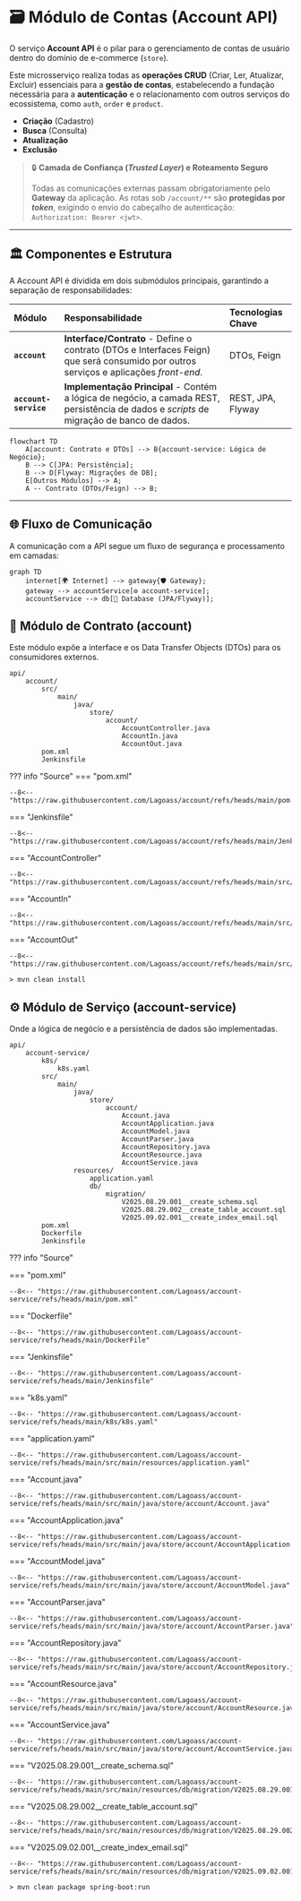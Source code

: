 # 🗃️ Módulo de Contas (Account API)

O serviço **Account API** é o pilar para o gerenciamento de contas de usuário dentro do domínio de e-commerce (`store`).

Este microsserviço realiza todas as **operações CRUD** (Criar, Ler, Atualizar, Excluir) essenciais para a **gestão de contas**, estabelecendo a fundação necessária para a **autenticação** e o relacionamento com outros serviços do ecossistema, como `auth`, `order` e `product`.

  * **Criação** (Cadastro)
  * **Busca** (Consulta)
  * **Atualização**
  * **Exclusão**

> 🔒 **Camada de Confiança (*Trusted Layer*) e Roteamento Seguro**
>
> Todas as comunicações externas passam obrigatoriamente pelo **Gateway** da aplicação. As rotas sob `/account/**` são **protegidas por *token***, exigindo o envio do cabeçalho de autenticação: `Authorization: Bearer <jwt>`.

-----

## 🏛️ Componentes e Estrutura

A Account API é dividida em dois submódulos principais, garantindo a separação de responsabilidades:

| Módulo | Responsabilidade | Tecnologias Chave |
| :--- | :--- | :--- |
| **`account`** | **Interface/Contrato** - Define o contrato (DTOs e Interfaces Feign) que será consumido por outros serviços e aplicações *front-end*. | DTOs, Feign |
| **`account-service`** | **Implementação Principal** - Contém a lógica de negócio, a camada REST, persistência de dados e *scripts* de migração de banco de dados. | REST, JPA, Flyway |

```mermaid
flowchart TD
    A[account: Contrato e DTOs] --> B{account-service: Lógica de Negócio};
    B --> C[JPA: Persistência];
    B --> D[Flyway: Migrações de DB];
    E[Outros Módulos] --> A;
    A -- Contrato (DTOs/Feign) --> B;
```

-----

## 🌐 Fluxo de Comunicação

A comunicação com a API segue um fluxo de segurança e processamento em camadas:

```mermaid
graph TD
    internet[🌍 Internet] --> gateway{🛡️ Gateway};
    gateway --> accountService[⚙️ account-service];
    accountService --> db[💾 Database (JPA/Flyway)];
```

## 📂 Módulo de Contrato (account)

Este módulo expõe a interface e os Data Transfer Objects (DTOs) para os consumidores externos.

```tree
api/
    account/
        src/
            main/
                java/
                    store/
                        account/
                            AccountController.java
                            AccountIn.java
                            AccountOut.java
        pom.xml
        Jenkinsfile
```

??? info "Source"
\=== "pom.xml"

```{ .xml .copy .select linenums='1' title="pom.xml" }
--8<-- "https://raw.githubusercontent.com/Lagoass/account/refs/heads/main/pom.xml"
```

\=== "Jenkinsfile"

```{ .jenkinsfile .copy .select linenums='1' title="Jenkinsfile" }
--8<-- "https://raw.githubusercontent.com/Lagoass/account/refs/heads/main/Jenkinsfile"
```

\=== "AccountController"

```{ .java title='AccountController.java' .copy .select linenums='1' }
--8<-- "https://raw.githubusercontent.com/Lagoass/account/refs/heads/main/src/main/java/store/account/AccountController.java"
```

\=== "AccountIn"

```{ .java title='AccountIn.java' .copy .select linenums='1' }
--8<-- "https://raw.githubusercontent.com/Lagoass/account/refs/heads/main/src/main/java/store/account/AccountIn.java"
```

\=== "AccountOut"

```{ .java title='AccountOut.java' .copy .select linenums='1' }
--8<-- "https://raw.githubusercontent.com/Lagoass/account/refs/heads/main/src/main/java/store/account/AccountOut.java"
```

```{ bash }
> mvn clean install
```

## ⚙️ Módulo de Serviço (account-service)

Onde a lógica de negócio e a persistência de dados são implementadas.

```tree
api/
    account-service/
        k8s/
            k8s.yaml
        src/
            main/
                java/
                    store/
                        account/
                            Account.java
                            AccountApplication.java
                            AccountModel.java
                            AccountParser.java
                            AccountRepository.java
                            AccountResource.java
                            AccountService.java
                resources/
                    application.yaml
                    db/
                        migration/
                            V2025.08.29.001__create_schema.sql
                            V2025.08.29.002__create_table_account.sql
                            V2025.09.02.001__create_index_email.sql
        pom.xml
        Dockerfile
        Jenkinsfile
```

??? info "Source"

\=== "pom.xml"

```{ .xml .copy .select linenums='1' title="pom.xml" }
--8<-- "https://raw.githubusercontent.com/Lagoass/account-service/refs/heads/main/pom.xml"
```

\=== "Dockerfile"

```{ .dockerfile .copy .select linenums='1' title="Dockerfile" }
--8<-- "https://raw.githubusercontent.com/Lagoass/account-service/refs/heads/main/DockerFile"
```

\=== "Jenkinsfile"

```{ .jenkinsfile .copy .select linenums='1' title="Jenkinsfile" }
--8<-- "https://raw.githubusercontent.com/Lagoass/account-service/refs/heads/main/Jenkinsfile"
```

\=== "k8s.yaml"

```{ .yaml .copy .select linenums='1' title="k8s.yaml" }
--8<-- "https://raw.githubusercontent.com/Lagoass/account-service/refs/heads/main/k8s/k8s.yaml"
```

\=== "application.yaml"

```{ .yaml .copy .select linenums='1' title="application.yaml" }
--8<-- "https://raw.githubusercontent.com/Lagoass/account-service/refs/heads/main/src/main/resources/application.yaml"
```

\=== "Account.java"

```{ .java .copy .select linenums='1' title="Account.java" }
--8<-- "https://raw.githubusercontent.com/Lagoass/account-service/refs/heads/main/src/main/java/store/account/Account.java"
```

\=== "AccountApplication.java"

```{ .java .copy .select linenums='1' title="AccountApplication.java" }
--8<-- "https://raw.githubusercontent.com/Lagoass/account-service/refs/heads/main/src/main/java/store/account/AccountApplication.java"
```

\=== "AccountModel.java"

```{ .java .copy .select linenums='1' title="AccountModel.java" }
--8<-- "https://raw.githubusercontent.com/Lagoass/account-service/refs/heads/main/src/main/java/store/account/AccountModel.java"
```

\=== "AccountParser.java"

```{ .java .copy .select linenums='1' title="AccountParser.java" }
--8<-- "https://raw.githubusercontent.com/Lagoass/account-service/refs/heads/main/src/main/java/store/account/AccountParser.java"
```

\=== "AccountRepository.java"

```{ .java .copy .select linenums='1' title="AccountRepository.java" }
--8<-- "https://raw.githubusercontent.com/Lagoass/account-service/refs/heads/main/src/main/java/store/account/AccountRepository.java"
```

\=== "AccountResource.java"

```{ .java .copy .select linenums='1' title="AccountResource.java" }
--8<-- "https://raw.githubusercontent.com/Lagoass/account-service/refs/heads/main/src/main/java/store/account/AccountResource.java"
```

\=== "AccountService.java"

```{ .java .copy .select linenums='1' title="AccountService.java" }
--8<-- "https://raw.githubusercontent.com/Lagoass/account-service/refs/heads/main/src/main/java/store/account/AccountService.java"
```

\=== "V2025.08.29.001\_\_create\_schema.sql"

```{ .sql .copy .select linenums='1' title="V2025.08.29.001__create_schema.sql" }
--8<-- "https://raw.githubusercontent.com/Lagoass/account-service/refs/heads/main/src/main/resources/db/migration/V2025.08.29.001__create_schema.sql"
```

\=== "V2025.08.29.002\_\_create\_table\_account.sql"

```{ .sql .copy .select linenums='1' title="V2025.08.29.002__create_table_account.sql" }
--8<-- "https://raw.githubusercontent.com/Lagoass/account-service/refs/heads/main/src/main/resources/db/migration/V2025.08.29.002__create_table_account.sql"
```

\=== "V2025.09.02.001\_\_create\_index\_email.sql"

```{ .sql .copy .select linenums='1' title="V2025.09.02.001__create_index_email.sql" }
--8<-- "https://raw.githubusercontent.com/Lagoass/account-service/refs/heads/main/src/main/resources/db/migration/V2025.09.02.001__create_index_email.sql"
```

```{ bash }
> mvn clean package spring-boot:run
```